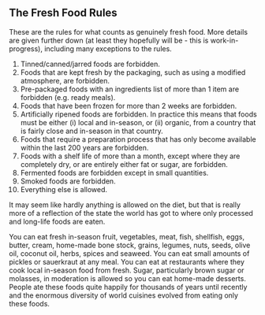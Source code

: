 <a name="fresh_rules"></a>
## The Fresh Food Rules

These are the rules for what counts as genuinely fresh food. More details are given further down (at least they hopefully will be - this is work-in-progress), including many exceptions to the rules.

1. Tinned/canned/jarred foods are forbidden.
1. Foods that are kept fresh by the packaging, such as using a modified atmosphere, are forbidden.
1. Pre-packaged foods with an ingredients list of more than 1 item are forbidden (e.g. ready meals).
1. Foods that have been frozen for more than 2 weeks are forbidden.
1. Artificially ripened foods are forbidden. In practice this means that foods must be either (i) local and in-season, or (ii) organic, from a country that is fairly close and in-season in that country.
1. Foods that require a preparation process that has only become available within the last 200 years are forbidden.
1. Foods with a shelf life of more than a month, except where they are completely dry, or are entirely either fat or sugar, are forbidden.
1. Fermented foods are forbidden except in small quantities. 
1. Smoked foods are forbidden.
1. Everything else is allowed.

It may seem like hardly anything is allowed on the diet, but that is really more of a reflection of the state the world has got to where only processed and long-life foods are eaten.

You can eat fresh in-season fruit, vegetables, meat, fish, shellfish, eggs, butter, cream, home-made bone stock, grains, legumes, nuts, seeds, olive oil, coconut oil, herbs, spices and seaweed. You can eat small amounts of pickles or sauerkraut at any meal. You can eat at restaurants where they cook local in-season food from fresh. Sugar, particularly brown sugar or molasses, in moderation is allowed so you can eat home-made desserts. People ate these foods quite happily for thousands of years until recently and the enormous diversity of world cuisines evolved from eating only these foods.
